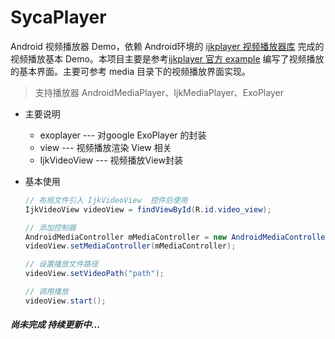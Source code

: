# SycaPlayer
Android 视频播放器 Demo，依赖 Android环境的 [ijkplayer 视频播放器库](https://github.com/dingyx/ijkplayer) 完成的视频播放基本 Demo。本项目主要是参考[ijkplayer 官方 example](https://github.com/bilibili/ijkplayer/tree/master/android/ijkplayer/ijkplayer-example) 编写了视频播放的基本界面。主要可参考 media 目录下的视频播放界面实现。 

> 支持播放器 AndroidMediaPlayer、IjkMediaPlayer、ExoPlayer

* 主要说明

  * exoplayer --- 对google ExoPlayer 的封装
  * view --- 视频播放渲染 View 相关
  * IjkVideoView --- 视频播放View封装

* 基本使用

  ```java
  // 布局文件引入 IjkVideoView  控件后使用
  IjkVideoView videoView = findViewById(R.id.video_view);
  
  // 添加控制器
  AndroidMediaController mMediaController = new AndroidMediaController(this, false);
  videoView.setMediaController(mMediaController);
  
  // 设置播放文件路径
  videoView.setVideoPath("path");
  
  // 调用播放
  videoView.start();
  ```




##### 尚未完成 持续更新中...